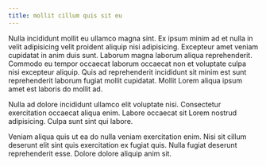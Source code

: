 ```yaml
---
title: mollit cillum quis sit eu
---
```


Nulla incididunt mollit eu ullamco magna sint. Ex ipsum minim ad et nulla in velit adipisicing velit proident aliquip nisi adipisicing. Excepteur amet veniam cupidatat in anim duis sunt. Laborum magna laborum aliqua reprehenderit. Commodo eu tempor occaecat laborum occaecat non et voluptate culpa nisi excepteur aliquip. Quis ad reprehenderit incididunt sit minim est sunt reprehenderit laborum fugiat mollit cupidatat. Mollit Lorem aliqua ipsum amet est laboris do mollit ad.

Nulla ad dolore incididunt ullamco elit voluptate nisi. Consectetur exercitation occaecat aliqua enim. Labore occaecat sit Lorem nostrud adipisicing. Culpa sunt sint qui labore.

Veniam aliqua quis ut ea do nulla veniam exercitation enim. Nisi sit cillum deserunt elit sint quis exercitation ex fugiat quis. Nulla fugiat deserunt reprehenderit esse. Dolore dolore aliquip anim sit.